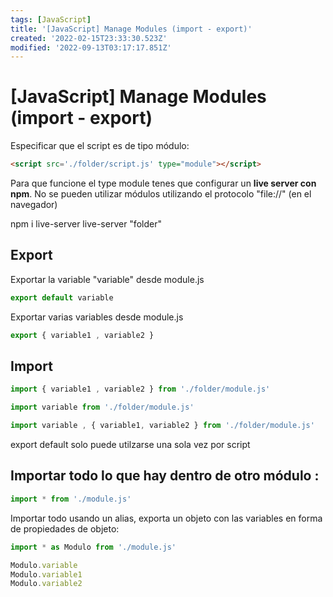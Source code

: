 ```yaml
---
tags: [JavaScript]
title: '[JavaScript] Manage Modules (import - export)'
created: '2022-02-15T23:33:30.523Z'
modified: '2022-09-13T03:17:17.851Z'
---
```


# [JavaScript] Manage Modules (import - export)

Especificar que el script es de tipo módulo:

```html
<script src='./folder/script.js' type="module"></script>
```

Para que funcione el type module tenes que configurar un **live server con npm**. No se pueden utilizar módulos utilizando el protocolo "file://" (en el navegador)

npm i live-server
live-server "folder"

## Export

Exportar la variable "variable" desde module.js
```js
export default variable
```

Exportar varias variables desde module.js
```js
export { variable1 , variable2 }
```
## Import
```js
import { variable1 , variable2 } from './folder/module.js'
```
```js
import variable from './folder/module.js'
```
```js
import variable , { variable1, variable2 } from './folder/module.js'
```

export default solo puede utilzarse una sola vez por script

## Importar todo lo que hay dentro de otro módulo :

```js
import * from './module.js'
```

Importar todo usando un alias, exporta un objeto con las variables en forma de propiedades de objeto: 

```js
import * as Modulo from './module.js'

Modulo.variable
Modulo.variable1
Modulo.variable2
```



